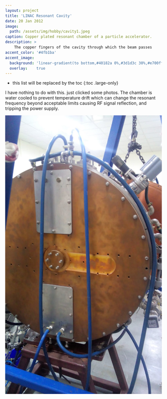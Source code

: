 ```yaml
---
layout: project
title: 'LINAC Resonant Cavity'
date: 20 Jan 2012
image:  
  path: /assets/img/hobby/cavity1.jpeg
caption: Copper plated resonant chamber of a particle accelerator.
description: >
    The copper fingers of the cavity through which the beam passes
accent_color: '#4fb1ba'
accent_image:
  background: 'linear-gradient(to bottom,#40182a 0%,#3d1d3c 30%,#e700ff 50%,#9900e9 70%,#008729 100%)'
  overlay:    true
---
```


* this list will be replaced by the toc
{:toc .large-only}

I have nothing to do with this. just clicked some photos. The chamber is water cooled to prevent temperature drift which can change the resonant frequency beyond acceptable limits causing RF signal reflection, and tripping the power supply.

![](/assets/img/hobby/cavity2.jpeg)
